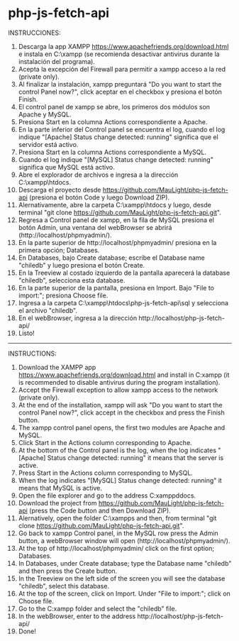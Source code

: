 # php-js-fetch-api

INSTRUCCIONES:

1) Descarga la app XAMPP https://www.apachefriends.org/download.html e instala en C:\xampp (se recomienda desactivar antivirus durante la instalación del programa).
2) Acepta la excepción del Firewall para permitir a xampp acceso a la red (private only).
3) Al finalizar la instalación, xampp preguntará "Do you want to start the control Panel now?", click aceptar en el checkbox y presiona el botón Finish.
4) El control panel de xampp se abre, los primeros dos módulos son Apache y MySQL. 
5) Presiona Start en la columna Actions correspondiente a Apache.
6) En la parte inferior del Control panel se encuentra el log, cuando el log indique "[Apache] Status change detected: running" significa que el servidor está activo.
7) Presiona Start en la columna Actions correspondiente a MySQL.
8) Cuando el log indique "[MySQL] Status change detected: running" significa que MySQL está activo.
9) Abre el explorador de archivos e ingresa a la dirección C:\xampp\htdocs.
10) Descarga el proyecto desde https://github.com/MauLight/php-js-fetch-api (presiona el botón Code y luego Download ZIP).
11) Alernativamente, abre la carpeta C:\xampp\htdocs y luego, desde terminal "git clone https://github.com/MauLight/php-js-fetch-api.git".
12) Regresa a Control panel de xampp, en la fila de MySQL presiona el botón Admin, una ventana del webBrowser se abrirá (http://localhost/phpmyadmin/).
13) En la parte superior de http://localhost/phpmyadmin/ presiona en la primera opción; Databases.
14) En Databases, bajo Create database; escribe el Database name "chiledb" y luego presiona el botón Create.
15) En la Treeview al costado izquierdo de la pantalla aparecerá la database "chiledb", selecciona esta database.
16) En la parte superior de la pantalla, presiona en Import. Bajo "File to import:"; presiona Choose file.
17) Ingresa a la carpeta C:\xampp\htdocs\php-js-fetch-api\sql y selecciona el archivo "chiledb".
18) En el webBrowser, ingresa a la dirección http://localhost/php-js-fetch-api/
19) Listo!

----------------------------------------------------------------------------------------------------------------------------------------------------------------------

INSTRUCTIONS:

1) Download the XAMPP app https://www.apachefriends.org/download.html and install in C:xampp (it is recommended to disable antivirus during the program installation).
2) Accept the Firewall exception to allow xampp access to the network (private only).
3) At the end of the installation, xampp will ask "Do you want to start the control Panel now?", click accept in the checkbox and press the Finish button.
4) The xampp control panel opens, the first two modules are Apache and MySQL. 
5) Click Start in the Actions column corresponding to Apache.
6) At the bottom of the Control panel is the log, when the log indicates "[Apache] Status change detected: running" it means that the server is active.
7) Press Start in the Actions column corresponding to MySQL.
8) When the log indicates "[MySQL] Status change detected: running" it means that MySQL is active.
9) Open the file explorer and go to the address C:xamppddocs.
10) Download the project from https://github.com/MauLight/php-js-fetch-api (press the Code button and then Download ZIP).
11) Alernatively, open the folder C:\xampps and then, from terminal "git clone https://github.com/MauLight/php-js-fetch-api.git".
12) Go back to xampp Control panel, in the MySQL row press the Admin button, a webBrowser window will open (http://localhost/phpmyadmin/).
13) At the top of http://localhost/phpmyadmin/ click on the first option; Databases.
14) In Databases, under Create database; type the Database name "chiledb" and then press the Create button.
15) In the Treeview on the left side of the screen you will see the database "chiledb", select this database.
16) At the top of the screen, click on Import. Under "File to import:"; click on Choose file.
17) Go to the C:xampp folder and select the "chiledb" file.
18) In the webBrowser, enter to the address http://localhost/php-js-fetch-api/
19) Done!

